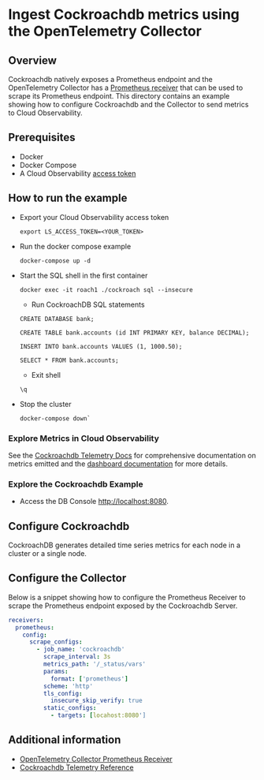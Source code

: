 # Ingest Cockroachdb metrics using the OpenTelemetry Collector

## Overview

 Cockroachdb natively exposes a Prometheus endpoint and the OpenTelemetry Collector has a [Prometheus receiver][otel-prom-receiver] that can be used to scrape its Prometheus endpoint. This directory contains an example showing how to configure Cockroachdb and the Collector to send metrics to Cloud Observability.

## Prerequisites

* Docker
* Docker Compose
* A Cloud Observability [access token][ls-docs-access-token]

## How to run the example

* Export your Cloud Observability access token
  ```
  export LS_ACCESS_TOKEN=<YOUR_TOKEN>
  ```
* Run the docker compose example
  ```
  docker-compose up -d
  ```
* Start the SQL shell in the first container
  ```
  docker exec -it roach1 ./cockroach sql --insecure
  ```
  * Run CockroachDB SQL statements
  ```
  CREATE DATABASE bank;
  ```
  ```
  CREATE TABLE bank.accounts (id INT PRIMARY KEY, balance DECIMAL);
  ```
  ```
  INSERT INTO bank.accounts VALUES (1, 1000.50);
  ```
  ```
  SELECT * FROM bank.accounts;
  ```
    * Exit shell
  ```
  \q
  ```

* Stop the cluster
  ```
  docker-compose down`
  ```

### Explore Metrics in Cloud Observability

See the [Cockroachdb Telemetry Docs][cockroachdb-docs-telemetry] for comprehensive documentation on metrics emitted and the [dashboard documentation][ls-docs-dashboards] for more details.

### Explore the Cockroachdb Example

* Access the DB Console [http://localhost:8080](http://localhost:8080).


## Configure Cockroachdb

CockroachDB generates detailed time series metrics for each node in a cluster or a single node.

## Configure the Collector

Below is a snippet showing how to configure the Prometheus Receiver to scrape the Prometheus endpoint exposed by the Cockroachdb Server.

```yaml
​​receivers:
  prometheus:
    config:
      scrape_configs:
        - job_name: 'cockroachdb'
          scrape_interval: 3s
          metrics_path: '/_status/vars'
          params:
            format: ['prometheus']
          scheme: 'http'
          tls_config:
            insecure_skip_verify: true
          static_configs:
            - targets: [locahost:8080']

```



## Additional information

- [OpenTelemetry Collector Prometheus Receiver][otel-prom-receiver]
- [Cockroachdb Telemetry Reference][cockroachdb-docs-telemetry]

[ls-docs-access-token]: https://docs.lightstep.com/docs/create-and-manage-access-tokens
[ls-docs-dashboards]: https://docs.lightstep.com/docs/create-and-manage-dashboards
[otel-prom-receiver]: https://github.com/open-telemetry/opentelemetry-collector-contrib/tree/main/receiver/prometheusreceiver
[cockroachdb-docs-telemetry]: https://www.cockroachlabs.com/docs/v22.1/monitor-cockroachdb-with-prometheus.html/
[learn-cockroachdb-repo]: https://github.com/Cockroachdb/Cockroachdb/blob/master/docker/server/README.md